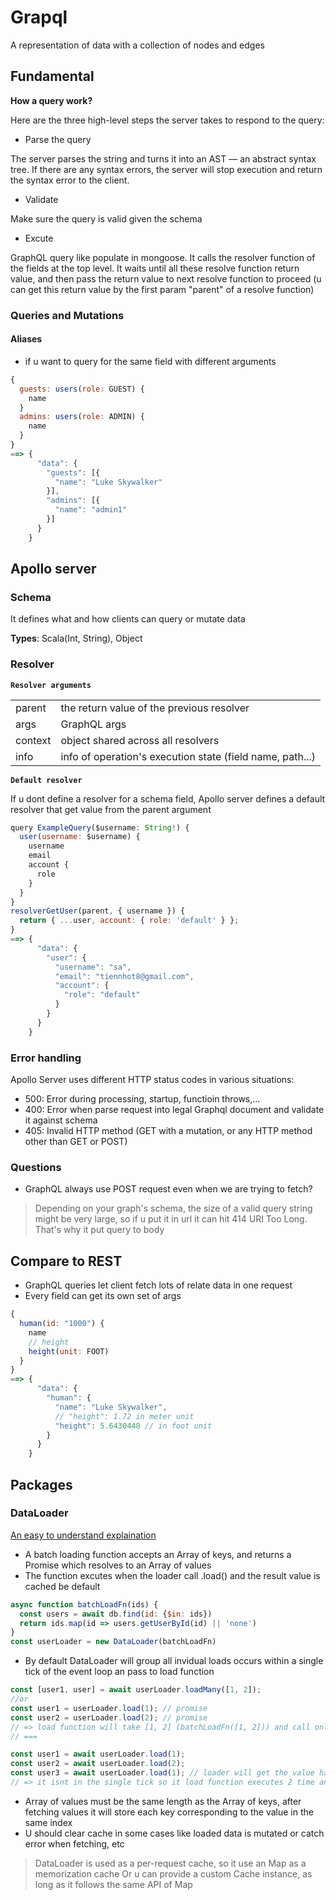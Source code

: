 # Grapql

A representation of data with a collection of nodes and edges

## Fundamental

**How a query work?**

Here are the three high-level steps the server takes to respond to the query:

- Parse the query

The server parses the string and turns it into an AST — an abstract syntax tree. If there are any syntax errors, the server will stop execution and return the syntax error to the client.

- Validate

Make sure the query is valid given the schema

- Excute

GraphQL query like populate in mongoose. It calls the resolver function of the fields at the top level. It waits until all these resolve function return value, and then pass the return value to next resolve function to proceed (u can get this return value by the first param "parent" of a resolve function)

### Queries and Mutations

#### Aliases

- if u want to query for the same field with different arguments

```js
{
  guests: users(role: GUEST) {
    name
  }
  admins: users(role: ADMIN) {
    name
  }
}
==> {
      "data": {
        "guests": [{
          "name": "Luke Skywalker"
        }],
        "admins": [{
          "name": "admin1"
        }]
      }
    }
```

## Apollo server

### Schema

It defines what and how clients can query or mutate data

**Types**: Scala(Int, String), Object

### Resolver

**`Resolver arguments`**

|         |                                                           |
| ------- | --------------------------------------------------------- |
| parent  | the return value of the previous resolver                 |
| args    | GraphQL args                                              |
| context | object shared across all resolvers                        |
| info    | info of operation's execution state (field name, path...) |

**`Default resolver`**

If u dont define a resolver for a schema field, Apollo server defines a default resolver that get value from the parent argument

```js
query ExampleQuery($username: String!) {
  user(username: $username) {
    username
    email
    account {
      role
    }
  }
}
resolverGetUser(parent, { username }) {
  return { ...user, account: { role: 'default' } };
}
==> {
      "data": {
        "user": {
          "username": "sa",
          "email": "tiennhot8@gmail.com",
          "account": {
            "role": "default"
          }
        }
      }
    }
```

### Error handling

Apollo Server uses different HTTP status codes in various situations:

- 500: Error during processing, startup, functioin throws,...
- 400: Error when parse request into legal Graphql document and validate it against schema
- 405: Invalid HTTP method (GET with a mutation, or any HTTP method other than GET or POST)

### Questions

- GraphQL always use POST request even when we are trying to fetch?

> Depending on your graph's schema, the size of a valid query string might be very large, so if u put it in url it can hit 414 URI Too Long. That's why it put query to body

## Compare to REST

- GraphQL queries let client fetch lots of relate data in one request
- Every field can get its own set of args

```js
{
  human(id: "1000") {
    name
    // height
    height(unit: FOOT)
  }
}
==> {
      "data": {
        "human": {
          "name": "Luke Skywalker",
          // "height": 1.72 in meter unit
          "height": 5.6430448 // in foot unit
        }
      }
    }
```

## Packages

### DataLoader

[An easy to understand explaination](https://www.youtube.com/watch?v=ld2_AS4l19g)

- A batch loading function accepts an Array of keys, and returns a Promise which resolves to an Array of values
- The function excutes when the loader call .load() and the result value is cached be default

```js
async function batchLoadFn(ids) {
  const users = await db.find(id: {$in: ids})
  return ids.map(id => users.getUserById(id) || 'none')
}
const userLoader = new DataLoader(batchLoadFn)
```

- By default DataLoader will group all invidual loads occurs within a single tick of the event loop an pass to load function

```js
const [user1, user] = await userLoader.loadMany([1, 2]);
//or
const user1 = userLoader.load(1); // promise
const user2 = userLoader.load(2); // promise
// => load function will take [1, 2] (batchLoadFn([1, 2])) and call only 1 request to db
// ===

const user1 = await userLoader.load(1);
const user2 = await userLoader.load(2);
const user3 = await userLoader.load(1); // loader will get the value has been cached before, so no need to request to db
// => it isnt in the single tick so it load function executes 2 time and call 2 request to db to get user(1) and user(2) sequentially
```

- Array of values must be the same length as the Array of keys, after fetching values it will store each key corresponding to the value in the same index
- U should clear cache in some cases like loaded data is mutated or catch error when fetching, etc

> DataLoader is used as a per-request cache, so it use an Map as a memorization cache
> Or u can provide a custom Cache instance, as long as it follows the same API of Map
